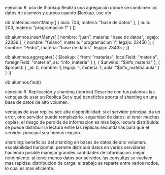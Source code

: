 ejercicio 8: uso de $lookup Realiza una agregación donde se combinen los datos de alumnos y cursos usando $lookup.
use utn

db.materias.insertMany([
  {
    aula: 704,
    materia: "base de datos"
  },
  {
    aula: 203,
    materia: "programacion 1"
  }
])

db.alumnos.insertMany([
  {
    nombre: "juan",
    materia: "base de datos",
    legajo: 22336
  },
  {
    nombre: "fulano",
    materia: "programacion 1",
    legajo: 22456
  },
  {
    nombre: "Pedro",
    materia: "base de datos",
    legajo: 23435
  }
])

db.alumnos.aggregate([
  {
    $lookup: {
      from: "materias",
      localField: "materia",
      foreignField: "materia",
      as: "info_materia"
    }
  },
  {
    $unwind: "$info_materia"
  },
  {
    $project: {
      _id: 0,
      nombre: 1,
      legajo: 1,
      materia: 1,
      aula: "$info_materia.aula"
    }
  }
])


db.alumnos.find()


ejercicio 9: Replicación y sharding (teórico) Describe con tus palabras las ventajas de usar un Replica Set y qué beneficios aporta el sharding en una base de datos de alto volumen.

ventajas de usar replica set:
alta disponibilidad: si el servidor principal da un error, otro servidor puede remplazarlo.
seguridad de datos: al tener muchas copias, el riesgo de perdida de informacion es mas bajo.
lectura distribuida: se puede distribuir la lectura entre las replicas secundarias para que el servidor principal sea menos exigido.

sharding:
beneficios del sharding en bases de datos de alto volumen:
escalabilidad horizontal: permite distribuir datos en varios servidores, haciendo posible manejar grandes cantidades de informacion.
mejor rendimiento: al tener menos datos por servidor, las consultas se vuelven mas rapidas.
distribucion de carga: el trabajo se reparte entre varios nodos, lo cual es mas eficiente.
